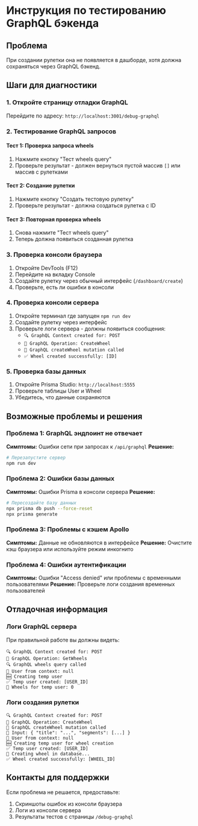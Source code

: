 # Инструкция по тестированию GraphQL бэкенда

## Проблема
При создании рулетки она не появляется в дашборде, хотя должна сохраняться через GraphQL бэкенд.

## Шаги для диагностики

### 1. Откройте страницу отладки GraphQL
Перейдите по адресу: `http://localhost:3001/debug-graphql`

### 2. Тестирование GraphQL запросов

#### Тест 1: Проверка запроса wheels
1. Нажмите кнопку "Тест wheels query"
2. Проверьте результат - должен вернуться пустой массив `[]` или массив с рулетками

#### Тест 2: Создание рулетки
1. Нажмите кнопку "Создать тестовую рулетку"
2. Проверьте результат - должна создаться рулетка с ID

#### Тест 3: Повторная проверка wheels
1. Снова нажмите "Тест wheels query"
2. Теперь должна появиться созданная рулетка

### 3. Проверка консоли браузера
1. Откройте DevTools (F12)
2. Перейдите на вкладку Console
3. Создайте рулетку через обычный интерфейс (`/dashboard/create`)
4. Проверьте, есть ли ошибки в консоли

### 4. Проверка консоли сервера
1. Откройте терминал где запущен `npm run dev`
2. Создайте рулетку через интерфейс
3. Проверьте логи сервера - должны появиться сообщения:
   - `🔍 GraphQL Context created for: POST`
   - `🚀 GraphQL Operation: CreateWheel`
   - `🎡 GraphQL createWheel mutation called`
   - `✅ Wheel created successfully: [ID]`

### 5. Проверка базы данных
1. Откройте Prisma Studio: `http://localhost:5555`
2. Проверьте таблицы User и Wheel
3. Убедитесь, что данные сохраняются

## Возможные проблемы и решения

### Проблема 1: GraphQL эндпоинт не отвечает
**Симптомы:** Ошибки сети при запросах к `/api/graphql`
**Решение:** 
```bash
# Перезапустите сервер
npm run dev
```

### Проблема 2: Ошибки базы данных
**Симптомы:** Ошибки Prisma в консоли сервера
**Решение:**
```bash
# Пересоздайте базу данных
npx prisma db push --force-reset
npx prisma generate
```

### Проблема 3: Проблемы с кэшем Apollo
**Симптомы:** Данные не обновляются в интерфейсе
**Решение:** Очистите кэш браузера или используйте режим инкогнито

### Проблема 4: Ошибки аутентификации
**Симптомы:** Ошибки "Access denied" или проблемы с временными пользователями
**Решение:** Проверьте логи создания временных пользователей

## Отладочная информация

### Логи GraphQL сервера
При правильной работе вы должны видеть:
```
🔍 GraphQL Context created for: POST
🚀 GraphQL Operation: GetWheels
🔍 GraphQL wheels query called
👤 User from context: null
🆕 Creating temp user
✅ Temp user created: [USER_ID]
🎡 Wheels for temp user: 0
```

### Логи создания рулетки
```
🔍 GraphQL Context created for: POST
🚀 GraphQL Operation: CreateWheel
🎡 GraphQL createWheel mutation called
📝 Input: { "title": "...", "segments": [...] }
👤 User from context: null
🆕 Creating temp user for wheel creation
✅ Temp user created: [USER_ID]
💾 Creating wheel in database...
✅ Wheel created successfully: [WHEEL_ID]
```

## Контакты для поддержки
Если проблема не решается, предоставьте:
1. Скриншоты ошибок из консоли браузера
2. Логи из консоли сервера
3. Результаты тестов с страницы `/debug-graphql` 